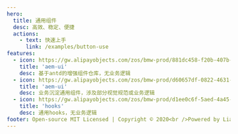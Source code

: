 ```yaml
---
hero:
  title: 通用组件
  desc: 高效、稳定、便捷
  actions:
    - text: 快速上手
      link: /examples/button-use
features:
  - icon: https://gw.alipayobjects.com/zos/bmw-prod/881dc458-f20b-407b-947a-95104b5ec82b/k79dm8ih_w144_h144.png
    title: 'aem-ui'
    desc: 基于antd的增强组件仓库，无业务逻辑
  - icon: https://gw.alipayobjects.com/zos/bmw-prod/d60657df-0822-4631-9d7c-e7a869c2f21c/k79dmz3q_w126_h126.png
    title: 'aem-ui'
    desc: 业务沉淀通用组件，涉及部分视觉规范或业务逻辑
  - icon: https://gw.alipayobjects.com/zos/bmw-prod/d1ee0c6f-5aed-4a45-a507-339a4bfe076c/k7bjsocq_w144_h144.png
    title: 'hooks'
    desc: 通用hooks，无业务逻辑
footer: Open-source MIT Licensed | Copyright © 2020<br />Powered by Liang.Wang
---
```

